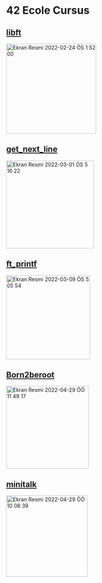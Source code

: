 # 42 Ecole Cursus



## [libft](https://github.com/yazilimfuryasi/42Ecole/tree/main/libft "Libft")
  <img width="241" alt="Ekran Resmi 2022-02-24 ÖS 1 52 00" src="https://user-images.githubusercontent.com/84662757/155510982-df21642d-6847-4530-8290-b6f94c2ed9d9.png">
  
## [get_next_line](https://github.com/yazilimfuryasi/42Ecole/tree/main/get_next_line "get_next_line")
  <img width="235" alt="Ekran Resmi 2022-03-01 ÖS 5 16 22" src="https://user-images.githubusercontent.com/84662757/156185519-5c4c5298-67cc-480d-8fcb-c437f17d24b4.png">
  
## [ft_printf](https://github.com/yazilimfuryasi/42Ecole/tree/main/ft_printf "ft_printf")
  <img width="225" alt="Ekran Resmi 2022-03-09 ÖS 5 05 54" src="https://user-images.githubusercontent.com/84662757/157457608-73c59895-fd31-482c-8333-6a0ca7061872.png">
  
## [Born2beroot](https://github.com/yazilimfuryasi/42Ecole/blob/main/Born2beroot.md "Born2beroot")
 <img width="221" alt="Ekran Resmi 2022-04-29 ÖÖ 11 49 17" src="https://user-images.githubusercontent.com/84662757/165913252-97076efd-0d3e-4283-a555-8f94226f7039.png">
  
## [minitalk](https://github.com/yazilimfuryasi/42Ecole/tree/main/Minitalk "Minitalk")
  <img width="218" alt="Ekran Resmi 2022-04-29 ÖÖ 10 08 39" src="https://user-images.githubusercontent.com/84662757/165899549-a2dd77af-abaa-4c52-bda9-17377ca985d0.png">
